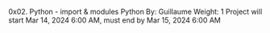 0x02. Python - import & modules
Python
 By: Guillaume
 Weight: 1
 Project will start Mar 14, 2024 6:00 AM, must end by Mar 15, 2024 6:00 AM
